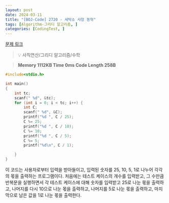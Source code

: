 ```yaml
---
layout: post
date: 2024-03-11
title: "[BOJ-Code] 2720 - 세탁소 사장 동혁"
tags: [Algorithm-그리디 알고리즘, ]
categories: [CodingTest, ]
---
```


[문제 링크](https://www.acmicpc.net/problem/2720)


> 💡 사칙연산/그리디 알고리즘/수학


> **Memory   1112KB                                   Time   0ms                                Code Length   258B**


```c++
#include<stdio.h>

int main()
{
	int tc;
	scanf(" %d", &tc);
	for (int i = 0; i < tc; i++) {
		int C;
		scanf(" %d", &C);
		printf("%d ", C / 25);
		C %= 25;
		printf("%d ", C / 10);
		C %= 10;
		printf("%d ", C / 5);
		C %= 5;
		printf("%d\n", C / 1);

	}
}
```


이 코드는 사용자로부터 입력을 받아들이고, 입력된 숫자를 25, 10, 5, 1로 나누어 각각의 몫을 출력하는 프로그램이다. 처음에는 테스트 케이스의 개수를 입력받고, 그 수만큼 반복문을 실행하면서 각 테스트 케이스에 대해 숫자를 입력받고 25로 나눈 몫을 출력하고, 나머지를 다시 10으로 나눈 몫을 출력하고, 나머지를 5로 나눈 몫을 출력하고, 마지막으로 남은 값을 1로 나눈 몫을 출력한다.


